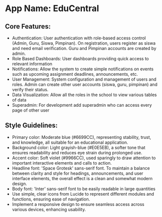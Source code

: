 # **App Name**: EduCentral

## Core Features:

- Authentication: User authentication with role-based access control (Admin, Guru, Siswa, Pimpinan). On registration, users register as siswa and need email verification. Guru and Pimpinan accounts are created by admin.
- Role Based Dashboards: User dashboards providing quick access to relevant information
- Notifications: Allow the system to create simple notifications on events such as upcoming assignment deadlines, announcements, etc.
- User Management: System configuration and management of users and roles. Admin can create other user accounts (siswa, guru, pimpinan) and verify their status.
- Data Visualization: Allow all the roles in the school to view various tables of data
- Superadmin: For development add superadmin who can access every page of other user

## Style Guidelines:

- Primary color: Moderate blue (#6699CC), representing stability, trust, and knowledge, all suitable for an educational application.
- Background color: Light grayish-blue (#E0E5EB), a softer tone that ensures readability and reduces eye strain during prolonged use.
- Accent color: Soft violet (#9966CC), used sparingly to draw attention to important interactive elements and calls to action.
- Headline font: 'Space Grotesk' sans-serif font. To maintain a balance between clarity and style for headings, announcements, and user interface elements, the overall effect is a clean and somewhat modern design.
- Body font: 'Inter' sans-serif font to be easily readable in large quantities
- Use simple, clear icons from Lucide to represent different modules and functions, ensuring ease of navigation.
- Implement a responsive design to ensure seamless access across various devices, enhancing usability.